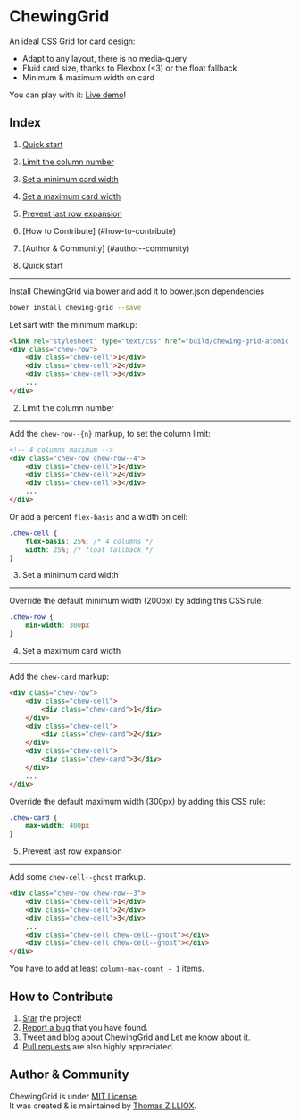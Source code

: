 ChewingGrid
======

An ideal CSS Grid for card design:

 * Adapt to any layout, there is no media-query
 * Fluid card size, thanks to Flexbox (<3) or the float fallback
 * Minimum & maximum width on card

You can play with it: [Live demo](http://tzi.github.io/ChewingGrid)!

 
Index
------

1. [Quick start](#1-quick-start)
2. [Limit the column number](#2-limit-the-column-number)
3. [Set a minimum card width](#3-set-a-minimum-card-width)
4. [Set a maximum card width](#4-set-a-maximum-card-width)
5. [Prevent last row expansion](#5-prevent-last-row-expansion)
6. [How to Contribute] (#how-to-contribute)
7. [Author & Community] (#author--community)


1. Quick start
-------

Install ChewingGrid via bower and add it to bower.json dependencies

```sh
bower install chewing-grid --save
```

Let sart with the minimum markup: 

```html
<link rel="stylesheet" type="text/css" href="build/chewing-grid-atomic.css"/>
<div class="chew-row">
    <div class="chew-cell">1</div>
    <div class="chew-cell">2</div>
    <div class="chew-cell">3</div>
    ...
</div>
```


2. Limit the column number
-------

Add the `chew-row--{n}` markup, to set the column limit: 

```html
<!-- 4 columns maximum -->
<div class="chew-row chew-row--4">
    <div class="chew-cell">1</div>
    <div class="chew-cell">2</div>
    <div class="chew-cell">3</div>
    ...
</div>
```

Or add a percent `flex-basis` and a width on cell:

```css
.chew-cell {
    flex-basis: 25%; /* 4 columns */
    width: 25%; /* float fallback */
}
```


3. Set a minimum card width
-------

Override the default minimum width (200px) by adding this CSS rule:

```css
.chew-row {
    min-width: 300px
}
```


4. Set a maximum card width
-------

Add the `chew-card` markup: 

```html
<div class="chew-row">
    <div class="chew-cell">
        <div class="chew-card">1</div>
    </div>
    <div class="chew-cell">
        <div class="chew-card">2</div>
    </div>
    <div class="chew-cell">
        <div class="chew-card">3</div>
    </div>
    ...
</div>
```

Override the default maximum width (300px) by adding this CSS rule:

```css
.chew-card {
    max-width: 400px
}
```


5. Prevent last row expansion
-------

Add some `chew-cell--ghost` markup.

```html
<div class="chew-row chew-row--3">
    <div class="chew-cell">1</div>
    <div class="chew-cell">2</div>
    <div class="chew-cell">3</div>
    ...
    <div class="chew-cell chew-cell--ghost"></div>
    <div class="chew-cell chew-cell--ghost"></div>
</div>
```

You have to add at least `column-max-count - 1` items.


How to Contribute
--------

1. [Star](https://github.com/tzi/ChewingGrid/stargazers) the project!
2. [Report a bug](https://github.com/tzi/ChewingGrid/issues/new) that you have found.
3. Tweet and blog about ChewingGrid and [Let me know](https://twitter.com/iamtzi) about it.
4. [Pull requests](https://github.com/tzi/ChewingGrid/blob/master/CONTRIBUTING.md) are also highly appreciated.


Author & Community
--------

ChewingGrid is under [MIT License](http://opensource.org/licenses/MIT).<br>
It was created & is maintained by [Thomas ZILLIOX](http://tzi.fr).